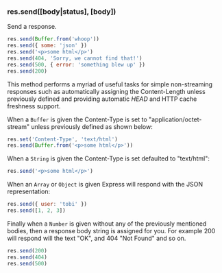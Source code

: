 <h3 id='res.send'>res.send([body|status], [body])</h3>

Send a response.

```js
res.send(Buffer.from('whoop'))
res.send({ some: 'json' })
res.send('<p>some html</p>')
res.send(404, 'Sorry, we cannot find that!')
res.send(500, { error: 'something blew up' })
res.send(200)
```

This method performs a myriad of
useful tasks for simple non-streaming responses such
as automatically assigning the Content-Length unless
previously defined and providing automatic <em>HEAD</em> and
HTTP cache freshness support.

When a `Buffer` is given
the Content-Type is set to "application/octet-stream"
unless previously defined as shown below:

```js
res.set('Content-Type', 'text/html')
res.send(Buffer.from('<p>some html</p>'))
```

When a `String` is given the
Content-Type is set defaulted to "text/html":

```js
res.send('<p>some html</p>')
```

When an `Array` or `Object` is
given Express will respond with the JSON representation:

```js
res.send({ user: 'tobi' })
res.send([1, 2, 3])
```

Finally when a `Number` is given without
any of the previously mentioned bodies, then a response
body string is assigned for you. For example 200 will
respond will the text "OK", and 404 "Not Found" and so on.

```js
res.send(200)
res.send(404)
res.send(500)
```
